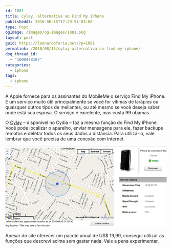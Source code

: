```yaml
---
id: 1081
title: Cylay, alternativa ao Find My iPhone
publishedAt: 2010-08-15T17:29:51-03:00
type: Post
ogImage: /images/og-images/1081.png
layout: post
guid: https://leonardofaria.net/?p=1081
permalink: /2010/08/15/cylay-alternativa-ao-find-my-iphone/
dsq_thread_id:
  - "1000478107"
categories:
  - iphone
tags:
  - iphone
---
```

A Apple fornece para os assinantes do MobileMe o serviço Find My iPhone. É um serviço muito útil principalmente se você for vítimas de larápios ou quaisquer outros tipos de meliantes, ou até mesmo se você deseja saber onde está sua esposa. O serviço é excelente, mas custa 99 obamas.

O [Cylay](https://www.cylay.com/r299388) – disponível no Cydia – faz a mesma função do Find My iPhone. Você pode localizar o aparelho, enviar mensagens para ele, fazer backups remotos e deletar todos os seus dados a distância. Para utilizá-lo, vale lembrar que você precisa de uma conexão com Internet.

<center>
  <img src="/wp-content/uploads/2010/08/cylay.jpg" />
</center>

Apesar do site oferecer um pacote anual de US$ 19,99, consegui utilizar as funções que descrevi acima sem gastar nada. Vale a pena experimentar.
